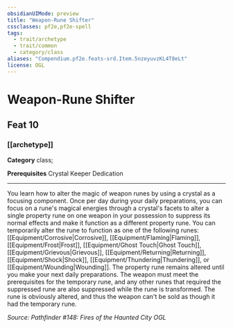 ```yaml
---
obsidianUIMode: preview
title: "Weapon-Rune Shifter"
cssclasses: pf2e,pf2e-spell
tags:
  - trait/archetype
  - trait/common
  - category/class
aliases: "Compendium.pf2e.feats-srd.Item.5nzeyuvzKL4T8eLt"
license: OGL
---
```

# Weapon-Rune Shifter
## Feat 10
### [[archetype]]

**Category** class; 



**Prerequisites** Crystal Keeper Dedication
* * *
You learn how to alter the magic of weapon runes by using a crystal as a focusing component. Once per day during your daily preparations, you can focus on a rune's magical energies through a crystal's facets to alter a single property rune on one weapon in your possession to suppress its normal effects and make it function as a different property rune. You can temporarily alter the rune to function as one of the following runes: [[Equipment/Corrosive|Corrosive]], [[Equipment/Flaming|Flaming]], [[Equipment/Frost|Frost]], [[Equipment/Ghost Touch|Ghost Touch]], [[Equipment/Grievous|Grievous]], [[Equipment/Returning|Returning]], [[Equipment/Shock|Shock]], [[Equipment/Thundering|Thundering]], or [[Equipment/Wounding|Wounding]]. The property rune remains altered until you make your next daily preparations. The weapon must meet the prerequisites for the temporary rune, and any other runes that required the suppressed rune are also suppressed while the rune is transformed. The rune is obviously altered, and thus the weapon can't be sold as though it had the temporary rune.

*Source: Pathfinder #148: Fires of the Haunted City*
*OGL*